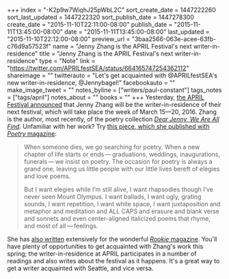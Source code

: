 +++
index = "-K2p9w7WiqhJ25pWbL2C"
sort_create_date = 1447222260
sort_last_updated = 1447222320
sort_publish_date = 1447278300
create_date = "2015-11-10T22:11:00-08:00"
publish_date = "2015-11-11T13:45:00-08:00"
date = "2015-11-11T13:45:00-08:00"
last_updated = "2015-11-10T22:12:00-08:00"
preview_url = "3baa2566-063e-acee-63fb-c76d9a57523f"
name = "Jenny Zhang is the APRIL Festival's next writer-in-residence"
title = "Jenny Zhang is the APRIL Festival's next writer-in-residence"
type = "Note"
link = "https://twitter.com/APRILfestSEA/status/664165747254362112"
shareimage = ""
twitterauto = "Let's get acquainted with @APRILfestSEA's new writer-in-residence, @Jennybagel!"
facebookauto = ""
make_image_tweet = ""
notes_byline = ["writers/paul-constant"]
tags_notes = ["tags/april"]
notes_about = ""
books = ""
+++
Yesterday, [the APRIL Festival announced](https://twitter.com/APRILfestSEA/status/664165747254362112) that Jenny Zhang will be the writer-in-residence of their next festival, which will take place the week of March 15—20, 2016. Zhang is the author, most recently, of the poetry collection [*Dear Jenny, We Are All Find*](http://www.octopusbooks.net/books/dear-jenny-we-are-all-find). Unfamiliar with her work? Try [this piece, which she published with *Poetry* magazine](http://www.poetryfoundation.org/poetrymagazine/article/250614):

<blockquote><p>When someone dies, we go searching for poetry. When a new chapter of life starts or ends — graduations, weddings, inaugurations, funerals — we insist on poetry. The occasion for poetry is always a grand one, leaving us little people with our little lives bereft of elegies and love poems.</p>

<p>But I want elegies while I’m still alive, I want rhapsodies though I’ve never seen Mount Olympus. I want ballads, I want ugly, grating sounds, I want repetition, I want white space, I want juxtaposition and metaphor and meditation and ALL CAPS and erasure and blank verse and sonnets and even center-aligned italicized poems that rhyme, and most of all — feelings.</p></blockquote>

She has [also written](http://www.rookiemag.com/2015/04/far-away-from-me/) extensively for the wonderful [*Rookie* magazine](http://www.rookiemag.com/2012/10/literally-the-best-thing-ever-m-i-a/). You'll have plenty of opportunities to get acquainted with Zhang's work this spring; the writer-in-residence at APRIL participates in a number of readings and also writes about the festival as it happens. It's a great way to get a writer acquainted with Seattle, and vice versa.
